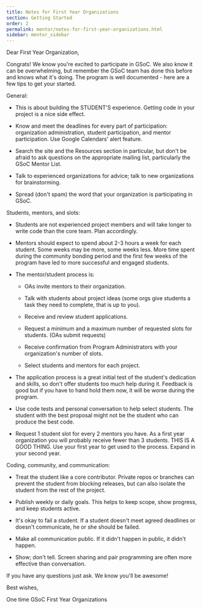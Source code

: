 ```yaml
---
title: Notes for First Year Organizations
section: Getting Started
order: 2
permalink: mentor/notes-for-first-year-organizations.html
sidebar: mentor_sidebar
---
```


Dear First Year Organization,

Congrats! We know you're excited to participate in GSoC. We also know it can be overwhelming, but remember the GSoC team has done this before and knows what it's doing. The program is well documented - here are a few tips to get your started.

General:

* This is about building the STUDENT'S experience. Getting code in your project is a nice side effect.

* Know and meet the deadlines for every part of participation: organization administration, student participation, and mentor participation. Use Google Calendars' alert feature.

* Search the site and the Resources section in particular, but don't be afraid to ask questions on the appropriate mailing list, particularly the GSoC Mentor List.

* Talk to experienced organizations for advice; talk to new organizations for brainstorming.

* Spread (don't spam) the word that your organization is participating in GSoC.

Students, mentors, and slots:

* Students are not experienced project members and will take longer to write code than the core team. Plan accordingly.

* Mentors should expect to spend about 2-3 hours a week for each student. Some weeks may be more, some weeks less. More time spent during the community bonding period and the first few weeks of the program have led to more successful and engaged students.

* The mentor/student process is:

  * OAs invite mentors to their organization.

  * Talk with students about project ideas (some orgs give students a task they need to complete, that is up to you).

  * Receive and review student applications.

  * Request a minimum and a maximum number of requested slots for students. (OAs submit requests)

  * Receive confirmation from Program Administrators with your organization's number of slots.

  * Select students and mentors for each project.

* The application process is a great initial test of the student's dedication and skills, so don't offer students too much help during it. Feedback is good but if you have to hand hold them now, it will be worse during the program.

* Use code tests and personal conversation to help select students. The student with the best proposal might not be the student who can produce the best code.

* Request 1 student slot for every 2 mentors you have. As a first year organization you will probably receive fewer than 3 students. THIS IS A GOOD THING. Use your first year to get used to the process. Expand in your second year.

Coding, community, and communication:

* Treat the student like a core contributor. Private repos or branches can prevent the student from blocking releases, but can also isolate the student from the rest of the project.

* Publish weekly or daily goals. This helps to keep scope, show progress, and keep students active.

* It's okay to fail a student. If a student doesn't meet agreed deadlines or doesn't communicate, he or she should be failed.

* Make all communication public. If it didn't happen in public, it didn't happen.

* Show; don't tell. Screen sharing and pair programming are often more effective than conversation.

If you have any questions just ask. We know you'll be awesome!

Best wishes,

One time GSoC First Year Organizations
